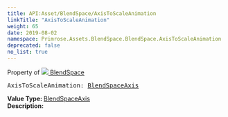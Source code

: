 ```yaml
---
title: API:Asset/BlendSpace/AxisToScaleAnimation
linkTitle: "AxisToScaleAnimation"
weight: 65
date: 2019-08-02
namespace: Primrose.Assets.BlendSpace.BlendSpace.AxisToScaleAnimation
deprecated: false
no_list: true
---
```

Property of <a href="/docs/api-reference/Class/BlendSpace"><img src="/icons/silk/default.png"/>&nbsp;BlendSpace</a>
<pre class="method-declaration">
AxisToScaleAnimation: <a class="type" href="/docs/api-reference/Misc/BlendSpaceAxis">BlendSpaceAxis</a></pre>
<b>Value Type: </b>
<a class="type" href="/docs/api-reference/Misc/BlendSpaceAxis">BlendSpaceAxis</a>
<br/>
<b>Description: </b>